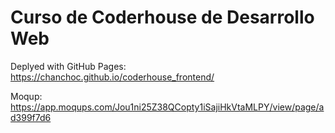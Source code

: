 # Curso de Coderhouse de Desarrollo Web

Deplyed with GitHub Pages:<br>
https://chanchoc.github.io/coderhouse_frontend/

Moqup:<br>
https://app.moqups.com/Jou1ni25Z38QCopty1iSajiHkVtaMLPY/view/page/ad399f7d6

